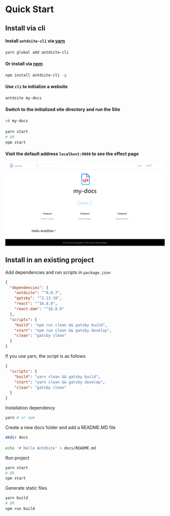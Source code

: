# Quick Start

## Install via cli

#### Install `antdsite-cli` via [yarn](https://yarnpkg.com)

```bash
yarn global add antdsite-cli
```

#### Or install via [npm](https://docs.npmjs.com/cli/install.html)

```bash
npm install antdsite-cli -g
```

#### Use `cli` to initialize a website

```bash
antdsite my-docs
```

#### Switch to the initialized site directory and run the Site

```bash
cd my-docs

yarn start
# OR
npm start
```

#### Visit the default address `localhost:8000` to see the effect page

<p align="center">
<img src="https://github.com/wangyi7099/pictureCdn/blob/master/allPic/antdsite/screenshot.png?raw=true" width="700" />
</p>

## Install in an existing project

Add dependencies and run scripts in `package.json`

```json
{
  "dependencies": {
    "antdsite": "^0.0.7",
    "gatsby": "^2.13.39",
    "react": "^16.8.0",
    "react-dom": "^16.8.0"
  },
  "scripts": {
    "build": "npm run clean && gatsby build",
    "start": "npm run clean && gatsby develop",
    "clean": "gatsby clean"
  }
}
```

If you use yarn, the script is as follows

```json
{
  "scripts": {
    "build": "yarn clean && gatsby build",
    "start": "yarn clean && gatsby develop",
    "clean": "gatsby clean"
  }
}
```

Installation dependency

```bash
yarn # or npm
```

Create a new docs folder and add a README.MD file

```bash
mkdir docs

echo '# Hello AntdSite' > docs/README.md
```

Run project

```bash
yarn start
# OR
npm start
```

Generate static files

```bash
yarn build
# OR
npm run build
```
